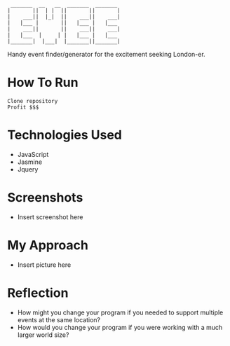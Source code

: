 ```
 _______  __   __  _______  _______   
|       ||  | |  ||       ||       |  
|    ___||  |_|  ||    ___||    ___|  
|   |___ |       ||   |___ |   |___   
|    ___||       ||    ___||    ___|  
|   |___  |     | |   |___ |   |___   
|_______|  |___|  |_______||_______|
```

Handy event finder/generator for the excitement seeking London-er.

# How To Run
```
Clone repository
Profit $$$
```

# Technologies Used
* JavaScript
* Jasmine
* Jquery

# Screenshots
* Insert screenshot here

# My Approach
* Insert picture here

# Reflection
* How might you change your program if you needed to support multiple events at the same location?
* How would you change your program if you were working with a much larger world size?
